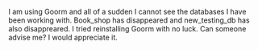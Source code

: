 I am using Goorm and all of a sudden I cannot see the databases I have been working with. Book_shop has disappeared and new_testing_db has also disappreared. I tried reinstalling Goorm with no luck. Can someone advise me? I would appreciate it.

